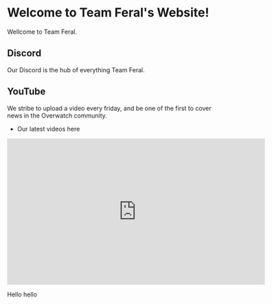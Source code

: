 <!-- Global site tag (gtag.js) - Google Analytics -->
<script async src="https://www.googletagmanager.com/gtag/js?id=UA-135436584-1"></script>
<script>
  window.dataLayer = window.dataLayer || [];
  function gtag(){dataLayer.push(arguments);}
  gtag('js', new Date());

  gtag('config', 'UA-135436584-1');
</script>


# Welcome to Team Feral's Website!

Wellcome to Team Feral.

## Discord

Our Discord is the hub of everything Team Feral.


## YouTube

We stribe to upload a video every friday, and be one of the first to cover news in the Overwatch community.

* Our latest videos here 
<iframe width="600" height="340" src="http://www.youtube.com/embed?max-results=1&controls=0&showinfo=0&rel=0&listType=user_uploads&list=UC-t8x73RwA6aCR47367JEkg" frameborder="0" allowfullscreen></iframe>

Hello hello

